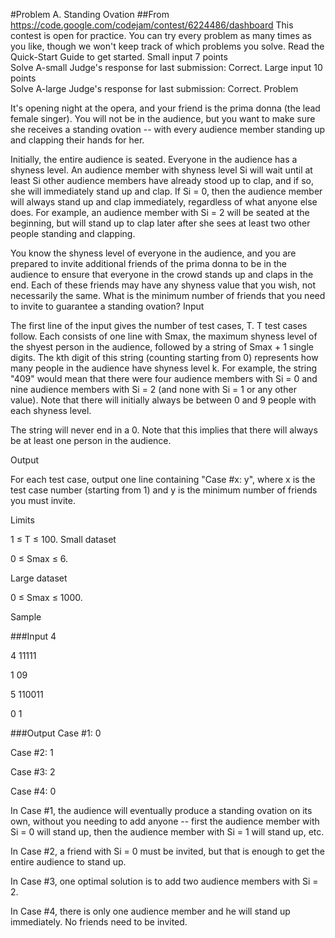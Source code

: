 #Problem A. Standing Ovation
##From https://code.google.com/codejam/contest/6224486/dashboard
This contest is open for practice. You can try every problem as many times as you like, though we won't keep track of which problems you solve. Read the Quick-Start Guide to get started.
Small input
7 points	
Solve A-small
Judge's response for last submission: Correct.
Large input
10 points	
Solve A-large
Judge's response for last submission: Correct.
Problem

It's opening night at the opera, and your friend is the prima donna (the lead female singer). You will not be in the audience, but you want to make sure she receives a standing ovation -- with every audience member standing up and clapping their hands for her.

Initially, the entire audience is seated. Everyone in the audience has a shyness level. An audience member with shyness level Si will wait until at least Si other audience members have already stood up to clap, and if so, she will immediately stand up and clap. If Si = 0, then the audience member will always stand up and clap immediately, regardless of what anyone else does. For example, an audience member with Si = 2 will be seated at the beginning, but will stand up to clap later after she sees at least two other people standing and clapping.

You know the shyness level of everyone in the audience, and you are prepared to invite additional friends of the prima donna to be in the audience to ensure that everyone in the crowd stands up and claps in the end. Each of these friends may have any shyness value that you wish, not necessarily the same. What is the minimum number of friends that you need to invite to guarantee a standing ovation?
Input

The first line of the input gives the number of test cases, T. T test cases follow. Each consists of one line with Smax, the maximum shyness level of the shyest person in the audience, followed by a string of Smax + 1 single digits. The kth digit of this string (counting starting from 0) represents how many people in the audience have shyness level k. For example, the string "409" would mean that there were four audience members with Si = 0 and nine audience members with Si = 2 (and none with Si = 1 or any other value). Note that there will initially always be between 0 and 9 people with each shyness level.

The string will never end in a 0. Note that this implies that there will always be at least one person in the audience.

Output

For each test case, output one line containing "Case #x: y", where x is the test case number (starting from 1) and y is the minimum number of friends you must invite.

Limits

1 ≤ T ≤ 100.
Small dataset

0 ≤ Smax ≤ 6.

Large dataset

0 ≤ Smax ≤ 1000.

Sample


###Input
4

4 11111

1 09

5 110011

0 1

###Output
Case #1: 0

Case #2: 1

Case #3: 2

Case #4: 0


In Case #1, the audience will eventually produce a standing ovation on its own, without you needing to add anyone -- first the audience member with Si = 0 will stand up, then the audience member with Si = 1 will stand up, etc.

In Case #2, a friend with Si = 0 must be invited, but that is enough to get the entire audience to stand up.

In Case #3, one optimal solution is to add two audience members with Si = 2.

In Case #4, there is only one audience member and he will stand up immediately. No friends need to be invited.
